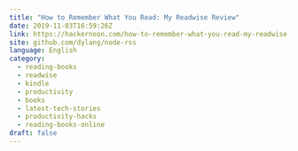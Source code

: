 ```yaml
---
title: "How to Remember What You Read: My Readwise Review"
date: 2019-11-03T16:59:26Z
link: https://hackernoon.com/how-to-remember-what-you-read-my-readwise-review-c0173znf?source=rss&utm_medium=RSS&utm_source=news.12bit.vn
site: github.com/dylang/node-rss
language: English
category:
  - reading-books
  - readwise
  - kindle
  - productivity
  - books
  - latest-tech-stories
  - productivity-hacks
  - reading-books-online
draft: false
---
```

